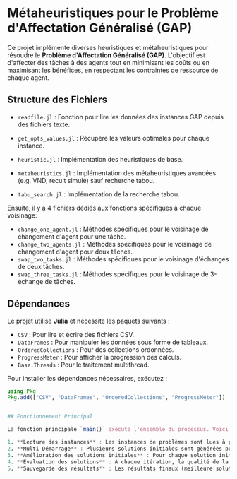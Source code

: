 # Métaheuristiques pour le Problème d'Affectation Généralisé (GAP)

Ce projet implémente diverses heuristiques et métaheuristiques pour résoudre le **Problème d'Affectation Généralisé (GAP)**. L'objectif est d'affecter des tâches à des agents tout en minimisant les coûts ou en maximisant les bénéfices, en respectant les contraintes de ressource de chaque agent.

## Structure des Fichiers

- `readfile.jl` : Fonction pour lire les données des instances GAP depuis des fichiers texte.
- `get_opts_values.jl` : Récupère les valeurs optimales pour chaque instance.

- `heuristic.jl` : Implémentation des heuristiques de base.
- `metaheuristics.jl` : Implémentation des métaheuristiques avancées (e.g. VND, recuit simulé) sauf recherche tabou.
- `tabu_search.jl` : Implémentation de la recherche tabou.
  
Ensuite, il y a 4 fichiers dédiés aux fonctions spécifiques à chaque voisinage: 
- `change_one_agent.jl` : Méthodes spécifiques pour le voisinage de changement d'agent pour une tâche.
- `change_two_agents.jl` : Méthodes spécifiques pour le voisinage de changement d'agent pour deux tâches.
- `swap_two_tasks.jl` : Méthodes spécifiques pour le voisinage d'échanges de deux tâches.
- `swap_three_tasks.jl` : Méthodes spécifiques pour le voisinage de 3-échange de tâches.
  


## Dépendances

Le projet utilise **Julia** et nécessite les paquets suivants :
- `CSV` : Pour lire et écrire des fichiers CSV.
- `DataFrames` : Pour manipuler les données sous forme de tableaux.
- `OrderedCollections` : Pour des collections ordonnées.
- `ProgressMeter` : Pour afficher la progression des calculs.
- `Base.Threads` : Pour le traitement multithread.

Pour installer les dépendances nécessaires, exécutez :
```julia
using Pkg
Pkg.add(["CSV", "DataFrames", "OrderedCollections", "ProgressMeter"])


## Fonctionnement Principal

La fonction principale `main()` exécute l'ensemble du processus. Voici un résumé des étapes :

1. **Lecture des instances** : Les instances de problèmes sont lues à partir de fichiers avec `readfile()`.
2. **Multi-Démarrage** : Plusieurs solutions initiales sont générées pour chaque instance à l'aide de différentes heuristiques.
3. **Amélioration des solutions initiales** : Pour chaque solution initiale, des métaheuristiques comme la descente de voisinage variable et la recherche tabou sont utilisées pour améliorer la solution.
4. **Évaluation des solutions** : À chaque itération, la qualité de la solution (coût final, écart par rapport à l'optimum) est calculée et stockée.
5. **Sauvegarde des résultats** : Les résultats finaux (meilleure solution, écart par rapport à l'optimum, méthode utilisée) sont sauvegardés dans un fichier CSV.


